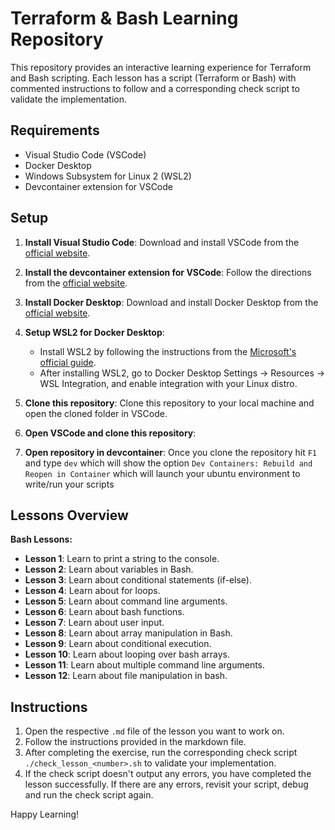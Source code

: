 # Terraform & Bash Learning Repository

This repository provides an interactive learning experience for Terraform and Bash scripting. Each lesson has a script (Terraform or Bash) with commented instructions to follow and a corresponding check script to validate the implementation.

## Requirements

- Visual Studio Code (VSCode)
- Docker Desktop
- Windows Subsystem for Linux 2 (WSL2)
- Devcontainer extension for VSCode

## Setup

1. **Install Visual Studio Code**: Download and install VSCode from the [official website](https://code.visualstudio.com/).

2. **Install the devcontainer extension for VSCode**: Follow the directions from the [official website](https://code.visualstudio.com/docs/devcontainers/tutorial).

3. **Install Docker Desktop**: Download and install Docker Desktop from the [official website](https://www.docker.com/products/docker-desktop).

4. **Setup WSL2 for Docker Desktop**:
    - Install WSL2 by following the instructions from the [Microsoft's official guide](https://docs.microsoft.com/en-us/windows/wsl/install-win10).
    - After installing WSL2, go to Docker Desktop Settings -> Resources -> WSL Integration, and enable integration with your Linux distro.

5. **Clone this repository**: Clone this repository to your local machine and open the cloned folder in VSCode.

6. **Open VSCode and clone this repository**:

7. **Open repository in devcontainer**: Once you clone the repository hit `F1` and type `dev` which will show the option `Dev Containers: Rebuild and Reopen in Container` which will launch your ubuntu environment to write/run your scripts

## Lessons Overview

**Bash Lessons:**

- **Lesson 1**: Learn to print a string to the console.
- **Lesson 2**: Learn about variables in Bash.
- **Lesson 3**: Learn about conditional statements (if-else).
- **Lesson 4**: Learn about for loops.
- **Lesson 5**: Learn about command line arguments.
- **Lesson 6**: Learn about bash functions.
- **Lesson 7**: Learn about user input.
- **Lesson 8**: Learn about array manipulation in Bash.
- **Lesson 9**: Learn about conditional execution.
- **Lesson 10**: Learn about looping over bash arrays.
- **Lesson 11**: Learn about multiple command line arguments.
- **Lesson 12**: Learn about file manipulation in bash.

## Instructions

1. Open the respective `.md` file of the lesson you want to work on.
2. Follow the instructions provided in the markdown file.
3. After completing the exercise, run the corresponding check script `./check_lesson_<number>.sh` to validate your implementation.
4. If the check script doesn't output any errors, you have completed the lesson successfully. If there are any errors, revisit your script, debug and run the check script again.

Happy Learning!
